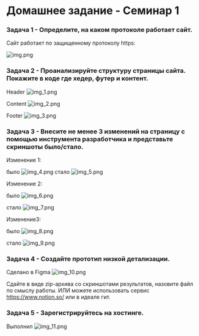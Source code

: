 # Домашнее задание - Семинар 1

### Задача 1 - Определите, на каком протоколе работает сайт.
Сайт работает по защищенному протоколу https:

![img.png](img.png)

### Задача 2 - Проанализируйте структуру страницы сайта. Покажите в коде где хедер, футер и контент.
Header
![img_1.png](img_1.png)

Content
![img_2.png](img_2.png)

Footer
![img_3.png](img_3.png)

### Задача 3 - Внесите не менее 3 изменений на страницу с помощью инструмента разработчика и представьте скриншоты было/стало.

Изменение 1:

было
![img_4.png](img_4.png)
стало
![img_5.png](img_5.png)

Изменение 2:

было
![img_6.png](img_6.png)

стало
![img_7.png](img_7.png)

Изменение3:

было
![img_8.png](img_8.png)

стало
![img_9.png](img_9.png)

### Задача 4 - Создайте прототип низкой детализации.

Сделано в Figma
![img_10.png](img_10.png)

Сдайте в виде zip-архива со скриншотами результатов, назовите файл по смыслу работы. ИЛИ можете использовать сервис https://www.notion.so/ или в идеале гит.
### Задача 5 - Зарегистрируйтесь на хостинге.

Выполнил
![img_11.png](img_11.png)